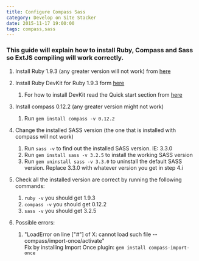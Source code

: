 ```yaml
---
title: Configure Compass Sass
category: Develop on Site Stacker
date: 2015-11-17 19:00:00
tags: compass,sass
---
```


### This guide will explain how to install Ruby, Compass and Sass so ExtJS compiling will work correctly.

1. Install Ruby 1.9.3 (any greater version will not work) from [here](http://rubyinstaller.org/downloads/)

2. Install Ruby DevKit for Ruby 1.9.3 form [here](http://rubyinstaller.org/downloads/)
   1. For how to install DevKit read the Quick start section from [here](https://github.com/oneclick/rubyinstaller/wiki/Development-Kit)

3. Install compass 0.12.2 (any greater version might not work)
   1. Run `gem install compass -v 0.12.2`

4. Change the installed SASS version (the one that is installed with compass will not work)
   1. Run `sass -v` to find out the installed SASS version. IE: 3.3.0
   2. Run `gem install sass -v 3.2.5` to install the working SASS version
   3. Run `gem uninstall sass -v 3.3.0` to uninstall the default SASS version. Replace 3.3.0 with whatever version you get in step 4.i

5. Check all the installed version are correct by running the following commands:
   1. `ruby -v` you should get 1.9.3
   2. `compass -v` you should get 0.12.2
   3. `sass -v` you should get 3.2.5

6. Possible errors:
   1. "LoadError on line ["#"] of X: cannot load such file -- compass/import-once/activate"  
Fix by installing Import Once plugin: `gem install compass-import-once`